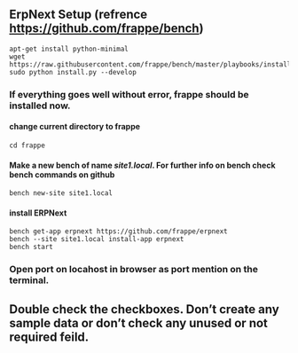 ## ErpNext Setup (refrence https://github.com/frappe/bench)

```
apt-get install python-minimal
wget https://raw.githubusercontent.com/frappe/bench/master/playbooks/install.py
sudo python install.py --develop
```
### If everything goes well without error, frappe should be installed now.
#### change current directory to frappe
```
cd frappe
```
#### Make a new bench of name *site1.local*. For further info on bench check bench commands on github
```
bench new-site site1.local
```
#### install ERPNext
```
bench get-app erpnext https://github.com/frappe/erpnext
bench --site site1.local install-app erpnext
bench start
```
### Open port on locahost in browser as port mention on the terminal.

## Double check the checkboxes. Don’t create any sample data or don’t check any unused or not required feild.
